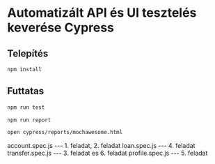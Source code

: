 # Automatizált API és UI tesztelés keverése Cypress

## Telepítés

```bash
npm install
```

## Futtatas

```bash headless -- report by spec files
npm run test
```

```bash headless -- merging json reports and creating a html report
npm run report

```

```bash -- open html report
open cypress/reports/mochawesome.html

```

account.spec.js --- 1. feladat, 2. feladat
loan.spec.js --- 4. feladat
transfer.spec.js --- 3. feladat es 6. feladat
profile.spec.js --- 5. feladat
